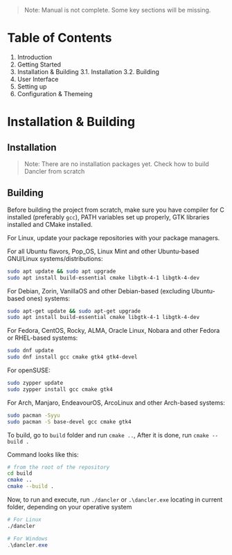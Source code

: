 > Note: Manual is not complete. Some key sections will be missing.

# Table of Contents

1. Introduction
2. Getting Started
3. Installation & Building
    3.1. Installation
    3.2. Building
4. User Interface
5. Setting up
6. Configuration & Themeing

# Installation & Building

## Installation

> Note: There are no installation packages yet. Check how to build Dancler from scratch

## Building

Before building the project from scratch, make sure you have compiler for C installed (preferably `gcc`), PATH variables set up properly, GTK libraries installed and CMake installed.

For Linux, update your package repositories with your package managers.

For all Ubuntu flavors, Pop_OS, Linux Mint and other Ubuntu-based GNU/Linux systems/distributions: 
```sh
sudo apt update && sudo apt upgrade
sudo apt install build-essential cmake libgtk-4-1 libgtk-4-dev
```

For Debian, Zorin, VanillaOS and other Debian-based (excluding Ubuntu-based ones) systems:
```sh
sudo apt-get update && sudo apt-get upgrade
sudo apt install build-essential cmake libgtk-4-1 libgtk-4-dev
```

For Fedora, CentOS, Rocky, ALMA, Oracle Linux, Nobara and other Fedora or RHEL-based systems:
```sh
sudo dnf update
sudo dnf install gcc cmake gtk4 gtk4-devel
```

For openSUSE:
```sh
sudo zypper update
sudo zypper install gcc cmake gtk4
```

For Arch, Manjaro, EndeavourOS, ArcoLinux and other Arch-based systems:
```sh
sudo pacman -Syyu
sudo pacman -S base-devel gcc cmake gtk4
```

To build, go to `build` folder and run `cmake ..`, After it is done, run `cmake --build .`

Command looks like this:

```sh
# from the root of the repository
cd build
cmake ..
cmake --build .
```

Now, to run and execute, run `./dancler` or `.\dancler.exe` locating in current folder, depending on your operative system

```sh
# For Linux
./dancler
```
```powershell
# For Windows
.\dancler.exe
```